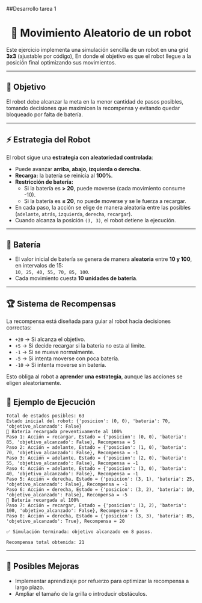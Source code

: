##Desarrollo tarea 1

<h1 align="center">🤖 Movimiento Aleatorio de un robot </h1>

  Este ejercicio implementa una simulación sencilla de un robot en una grid **3x3** (ajustable por código), En donde el objetivo es que el robot llegue a la posición final optimizando sus movimientos.

---

## 🎯 Objetivo
El robot debe alcanzar la meta en la menor cantidad de pasos posibles, tomando decisiones que maximicen la recompensa y evitando quedar bloqueado por falta de batería.

---

## ⚡ Estrategia del Robot

El robot sigue una **estrategia con aleatoriedad controlada**:
- Puede avanzar **arriba, abajo, izquierda o derecha**.  
- **Recarga:** la batería se reinicia al **100%**.  
- **Restricción de batería:**  
  - Si la batería es **> 20**, puede moverse (cada movimiento consume -10).  
  - Si la batería es **≤ 20**, no puede moverse y se le fuerza a recargar.  
-  En cada paso, la acción se elige de manera aleatoria entre las posibles (`adelante`, `atrás`, `izquierda`, `derecha`, `recargar`).  
-  Cuando alcanza la posición `(3, 3)`, el robot detiene la ejecución.  

---

## 🔋 Batería
- El valor inicial de batería se genera de manera **aleatoria** entre **10 y 100**, en intervalos de 15:  
  `10, 25, 40, 55, 70, 85, 100`.  
- Cada movimiento cuesta **10 unidades de batería**.  
---

## 🏆 Sistema de Recompensas
La recompensa está diseñada para guiar al robot hacia decisiones correctas:
- `+20` → Si alcanza el objetivo.  
- `+5` → Si decide recargar si la bateria no esta al limite.  
- `-1` → Si se mueve normalmente.  
- `-5` → Si intenta moverse con poca batería.  
- `-10` → Si intenta moverse sin batería.  

Esto obliga al robot a **aprender una estrategia**, aunque las acciones se eligen aleatoriamente.

## 🚦 Ejemplo de Ejecución
```phyton
Total de estados posibles: 63
Estado inicial del robot: {'posicion': (0, 0), 'bateria': 70, 'objetivo_alcanzado': False}
🔋 Batería recargada preventivamente al 100%
Paso 1: Acción = recargar, Estado = {'posicion': (0, 0), 'bateria': 85, 'objetivo_alcanzado': False}, Recompensa = 5
Paso 2: Acción = adelante, Estado = {'posicion': (1, 0), 'bateria': 70, 'objetivo_alcanzado': False}, Recompensa = -1
Paso 3: Acción = adelante, Estado = {'posicion': (2, 0), 'bateria': 55, 'objetivo_alcanzado': False}, Recompensa = -1
Paso 4: Acción = adelante, Estado = {'posicion': (3, 0), 'bateria': 40, 'objetivo_alcanzado': False}, Recompensa = -1
Paso 5: Acción = derecha, Estado = {'posicion': (3, 1), 'bateria': 25, 'objetivo_alcanzado': False}, Recompensa = -1
Paso 6: Acción = derecha, Estado = {'posicion': (3, 2), 'bateria': 10, 'objetivo_alcanzado': False}, Recompensa = -5
🔋 Batería recargada al 100%
Paso 7: Acción = recargar, Estado = {'posicion': (3, 2), 'bateria': 100, 'objetivo_alcanzado': False}, Recompensa = 5
Paso 8: Acción = derecha, Estado = {'posicion': (3, 3), 'bateria': 85, 'objetivo_alcanzado': True}, Recompensa = 20

✅ Simulación terminada: objetivo alcanzado en 8 pasos.

Recompensa total obtenida: 21

```
---

## 🚀 Posibles Mejoras
- Implementar aprendizaje por refuerzo para optimizar la recompensa a largo plazo.  
- Ampliar el tamaño de la grilla o introducir obstáculos.
